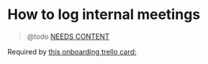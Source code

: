# How to log internal meetings

>@todo [NEEDS CONTENT](https://trello.com/c/CMUDz09L)

Required by [this onboarding trello card:](https://trello.com/c/ydTQMetz)
